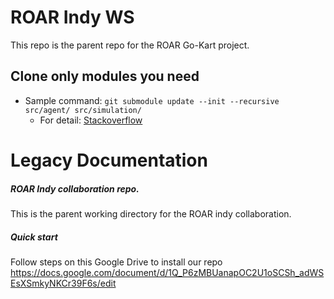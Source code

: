 # ROAR Indy WS

This repo is the parent repo for the ROAR Go-Kart project. 

## Clone only modules you need

- Sample command: ```git submodule update --init --recursive src/agent/ src/simulation/```
  - For detail: [Stackoverflow](https://stackoverflow.com/questions/16728866/how-to-only-update-specific-git-submodules)

# Legacy Documentation
##### ROAR Indy collaboration repo. 
This is the parent working directory for the ROAR indy collaboration. 


##### Quick start
Follow steps on this Google Drive to install our repo
https://docs.google.com/document/d/1Q_P6zMBUanapOC2U1oSCSh_adWSEsXSmkyNKCr39F6s/edit
